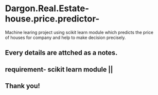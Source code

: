# Dargon.Real.Estate-house.price.predictor-
Machine learing project using scikit learn module which predicts the price of houses for company and help to make decision precisely.
## Every details are attched as a notes.
## requirement- scikit learn module   ||
## Thank you!
